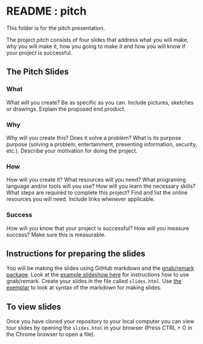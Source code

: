 # README : pitch
This folder is for the pitch presentation.

The project pitch consists of four slides that address what you will make, why you will make it, how you going to make it and how you will know if your project is successful. 

## The Pitch Slides
### What
What will you create? Be as specific as you can. Include pictures, sketches or drawings. Explain the proposed end product. 

### Why
Why will you create this? Does it solve a problem? What is its purpose purpose (solving a problem, entertainment, presenting information, security, etc.).  Describe your motivation for doing the project.

### How
How will you create it? What resources will you need? What programing language and/or tools will you use? How will you learn the necessary skills? What steps are required to complete this project? Find and list the online resources you will need. Include links whenever applicable.

### Success
How will you know that your project is successful? How will you measure success? Make sure this is measurable.

## Instructions for preparing the slides
You will be making the slides using GitHub markdown and the [gnab/remark package](https://github.com/gnab/remark). Look at the [example slideshow here](https://remarkjs.com/#1) for instructions how to use gnab/remark. Create your slides in the file called ```slides.html```. Use [the exemplar](https://mariopineda.github.io/major-project/pitch/exemplar.html#1) to look at syntax of the markdown for making slides.

## To view slides
Once you have cloned your repository to your local computer you can view tour slides by opening the ```slides.html``` in your browser (Press CTRL + O in the Chrome browser to open a file).

